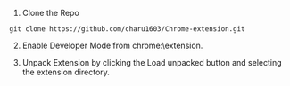 1) Clone the Repo
```
git clone https://github.com/charu1603/Chrome-extension.git
```
2) Enable Developer Mode from chrome:\\extension.

3) Unpack Extension by clicking the Load unpacked button and selecting the extension directory.
